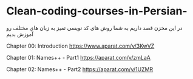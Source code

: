 # Clean-coding-courses-in-Persian-
در این مخزن قصد داریم به شما روش های کد  نویسی تمیز به زبان های مختلف رو آموزش بدیم

Chapter 00:
Introduction
https://www.aparat.com/v/3KwVZ

Chapter 01:
Names++ - Part1
https://aparat.com/v/zmLaA

Chapter 02:
Names++ - Part2
https://aparat.com/v/1UZMR
